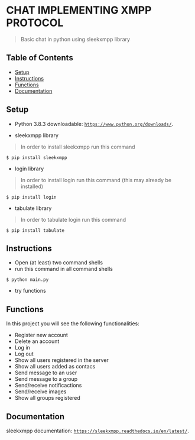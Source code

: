 # CHAT IMPLEMENTING XMPP PROTOCOL
> Basic chat in python using sleekxmpp library

## Table of Contents

- [Setup](#setup)
- [Instructions](#Instructions)
- [Functions](#Functions)
- [Documentation](#documentation)

## Setup

- Python 3.8.3
downloadable: <a href="https://www.python.org/downloads/" target="_blank">`https://www.python.org/downloads/`</a>.

- sleekxmpp library
> In order to install sleekxmpp run this command
```shell
$ pip install sleekxmpp
```

- login library
> In order to install login run this command (this may already be installed)
```shell
$ pip install login
```

- tabulate library
> In order to tabulate login run this command 
```shell
$ pip install tabulate
```

## Instructions

- Open (at least) two command shells
- run this command in all command shells
```shell
$ python main.py
```
- try functions

## Functions

In this project you will see the following functionalities:

- Register new account
- Delete an account
- Log in
- Log out
- Show all users registered in the server
- Show all users added as contacs
- Send message to an user
- Send message to a group
- Send/receive notificactions
- Send/receive images
- Show all groups registered


## Documentation

sleekxmpp documentation: <a href="https://sleekxmpp.readthedocs.io/en/latest/" target="_blank">`https://sleekxmpp.readthedocs.io/en/latest/`</a>.